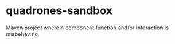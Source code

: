 quadrones-sandbox
=================

Maven project wherein component function and/or interaction is misbehaving.
